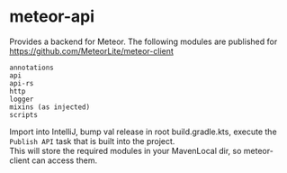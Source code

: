 # meteor-api
Provides a backend for Meteor. The following modules are published for https://github.com/MeteorLite/meteor-client
```
annotations  
api  
api-rs  
http  
logger  
mixins (as injected)
scripts
```
  
Import into IntelliJ, bump val release in root build.gradle.kts, execute the ```Publish API``` task that is built into the project.  
This will store the required modules in your MavenLocal dir, so meteor-client can access them.
